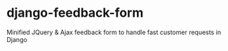django-feedback-form
====================

Minified JQuery &amp; Ajax feedback form to handle fast customer requests in Django